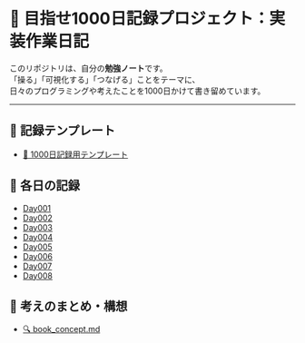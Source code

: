 # 🎯 目指せ1000日記録プロジェクト：実装作業日記

このリポジトリは、自分の**勉強ノート**です。  
「操る」「可視化する」「つなげる」ことをテーマに、  
日々のプログラミングや考えたことを1000日かけて書き留めています。

---

## 📝 記録テンプレート
- [📌 1000日記録用テンプレート](https://github.com/hiro-collab/book/blob/main/1000_days_prompt_script.md)

## 📅 各日の記録
- [Day001](https://github.com/hiro-collab/book/blob/main/Day001.md)
- [Day002](https://github.com/hiro-collab/book/blob/main/Day002.md)
- [Day003](https://github.com/hiro-collab/book/blob/main/Day003.md)
- [Day004](https://github.com/hiro-collab/book/blob/main/Day004.md)
- [Day005](https://github.com/hiro-collab/book/blob/main/Day005.md)
- [Day006](https://github.com/hiro-collab/book/blob/main/Day006.md)
- [Day007](https://github.com/hiro-collab/book/blob/main/Day007.md)
- [Day008](https://github.com/hiro-collab/book/blob/main/Day008.md)

## 📖 考えのまとめ・構想
- [🔍 book_concept.md](https://github.com/hiro-collab/book/blob/main/book_concept.md)
